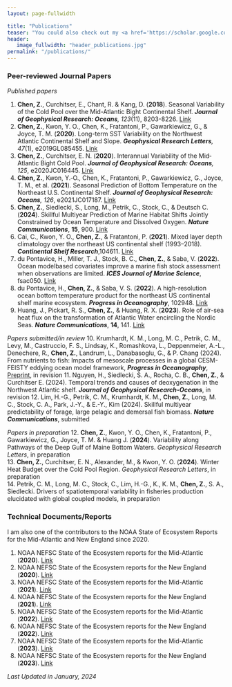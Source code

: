 ```yaml
---
layout: page-fullwidth

title: "Publications"
teaser: "You could also check out my <a href='https://scholar.google.com/citations?user=FxcW2lUAAAAJ&hl=en&authuser=1'>Google Scholar</a> and <a href='https://www.researchgate.net/profile/Zhuomin-Chen-3'>ResearchGate</a>."
header:
   image_fullwidth: "header_publications.jpg"
permalink: "/publications/"
---
```

### Peer-reviewed Journal Papers
<i>Published papers</i>
1. <b>Chen, Z.</b>, Curchitser, E., Chant, R. & Kang, D. (<b>2018</b>). Seasonal Variability of the Cold Pool over the Mid-Atlantic Bight Continental Shelf. <i><b>Journal of Geophysical Research: Oceans</b>, 123</i>(11), 8203-8226. <a href='https://doi.org/10.1029/2018JC014148'>Link</a>   
2. <b>Chen, Z.</b>, Kwon, Y. O., Chen, K., Fratantoni, P., Gawarkiewicz, G., & Joyce, T. M. (<b>2020</b>). Long-term SST Variability on the Northwest Atlantic Continental Shelf and Slope. <i><b>Geophysical Research Letters</b>, 47</i>(1), e2019GL085455. <a href='https://doi.org/10.1029/2019GL085455'>Link</a>   
3. <b>Chen, Z.</b>, Curchitser, E. N. (<b>2020</b>). Interannual Variability of the Mid‐Atlantic Bight Cold Pool. <i><b>Journal of Geophysical Research: Oceans</b>, 125</i>, e2020JC016445. <a href='https://doi.org/10.1029/2020JC016445'>Link</a>   
4. <b>Chen, Z.</b>, Kwon, Y.‐O., Chen, K., Fratantoni, P., Gawarkiewicz, G., Joyce, T. M., et al. (<b>2021</b>). Seasonal Prediction of Bottom Temperature on the Northeast U.S. Continental Shelf. <i><b>Journal of Geophysical Research: Oceans</b>, 126</i>, e2021JC017187. <a href='https://doi.org/10.1029/2021JC017187'>Link</a>   
5. <b>Chen, Z.</b>, Siedlecki, S., Long, M., Petrik, C., Stock, C., & Deutsch C. (<b>2024</b>). Skillful Multiyear Prediction of Marine Habitat Shifts Jointly Constrained by Ocean Temperature and Dissolved Oxygen. <i><b>Nature Communications</b></i>, <b>15</b>, 900. <a href='https://www.nature.com/articles/s41467-024-45016-5'>Link</a>    
6. Cai, C., Kwon, Y. O., <b>Chen, Z.</b>, & Fratantoni, P. (<b>2021</b>). Mixed layer depth climatology over the northeast US continental shelf (1993–2018). <i><b>Continental Shelf Research</b></i>,104611. <a href='https://doi.org/10.1016/j.csr.2021.104611'>Link</a>    
7. du Pontavice, H., Miller, T. J., Stock, B. C., <b>Chen, Z.</b>, & Saba, V. (<b>2022</b>). Ocean modelbased covariates improve a marine fish stock assessment when observations are limited. <i><b>ICES Journal of Marine Science</b></i>, fsac050. <a href='https://doi.org/10.1093/icesjms/fsac050'>Link</a>   
8. du Pontavice, H., <b>Chen, Z.</b>, & Saba, V. S. (<b>2022</b>). A high-resolution ocean bottom temperature product for the northeast US continental shelf marine ecosystem. <i><b>Progress in Oceanography</b></i>, 102948. <a href='https://doi.org/10.1016/j.pocean.2022.102948'>Link</a>
9. Huang, J., Pickart, R. S., <b>Chen, Z.</b>, & Huang, R. X. (<b>2023</b>). Role of air-sea heat flux on the transformation of Atlantic Water encircling the Nordic Seas. <i><b>Nature Communications</b></i>, <b>14</b>, 141. <a href='https://doi.org/10.1038/s41467-023-35889-3'>Link</a>   

<i>Papers submitted/in review</i>
10. Krumhardt, K. M., Long, M. C., Petrik, C. M., Levy, M., Castruccio, F. S., Lindsay, K., Romashkova, L., Deppenmeier, A.-L., Denechere, R., <b>Chen, Z.</b>, Landrum, L., Danabasoglu, G., & P. Chang (2024). From nutrients to fish: Impacts of mesoscale processes in a global CESM-FEISTY eddying ocean model framework, <i><b>Progress in Oceanography</b></i>, <a href='https://doi.org/10.31223/X5FQ2F'>Preprint</a>, in revision
11. Nguyen, H., Siedlecki, S. A., Rocha, C. B., <b>Chen, Z.</b>, & Curchitser E. (2024). Temporal trends and causes of deoxygenation in the Northwest Atlantic shelf. <i><b>Journal of Geophysical Research-Oceans</b></i>, in revision
12. Lim, H.-G., Petrik, C. M., Krumhardt, K. M., <b>Chen, Z.</b>, Long, M. C., Stock, C. A., Park, J.-Y., & E.-Y., Kim (2024). Skillful multiyear predictability of forage, large pelagic and demersal fish biomass. <i><b>Nature Communications</b></i>, submitted

<i>Papers in preparation</i>
12. <b>Chen, Z.</b>, Kwon, Y. O., Chen, K., Fratantoni, P., Gawarkiewicz, G., Joyce, T. M. & Huang J. (<b>2024</b>). Variability along Pathways of the Deep Gulf of Maine Bottom Waters. <i>Geophysical Research Letters</i>, in preparation    
13. <b>Chen, Z.</b>, Curchitser, E. N., Alexander, M., & Kwon, Y. O. (<b>2024</b>). Winter Heat Budget over the Cold Pool Region. <i>Geophysical Research Letters</i>, in preparation   
14. Petrik, C. M., Long, M. C., Stock, C., Lim, H.-G., K., K. M., <b>Chen, Z.</b>, S. A., Siedlecki. Drivers of spatiotemporal variability in fisheries production elucidated with global coupled models, in preparation

  
### Technical Documents/Reports
I am also one of the contributors to the NOAA State of Ecosystem Reports for the Mid-Atlantic and New England since 2020.   
1. NOAA NEFSC State of the Ecosystem reports for the Mid-Atlantic (<b>2020</b>). <a href='https://doi.org/10.25923/1f8j-d564'>Link</a>   
2. NOAA NEFSC State of the Ecosystem reports for the New England (<b>2020</b>).
 <a href='https://doi.org/10.25923/4tdk-eg57'>Link</a>    
3. NOAA NEFSC State of the Ecosystem reports for the Mid-Atlantic (<b>2021</b>).
 <a href='https://doi.org/10.25923/jd1w-dc26'>Link</a>
4. NOAA NEFSC State of the Ecosystem reports for the New England (<b>2021</b>).
 <a href='https://doi.org/10.25923/6pww-mw45'>Link</a>   
5. NOAA NEFSC State of the Ecosystem reports for the Mid-Atlantic (<b>2022</b>). <a href='https://doi.org/10.25923/5s5y-0h81'>Link</a>
6. NOAA NEFSC State of the Ecosystem reports for the New England (<b>2022</b>). <a href='https://doi.org/10.25923/ypv2-mw79'>Link</a>
7. NOAA NEFSC State of the Ecosystem reports for the Mid-Atlantic (<b>2023</b>). <a href='https://doi.org/10.25923/vy6j-w454'>Link</a>
8. NOAA NEFSC State of the Ecosystem reports for the New England (<b>2023</b>). <a href='https://doi.org/10.25923/9sb9-nj66'>Link</a>

*<i> Last Updated in January, 2024</i>*
